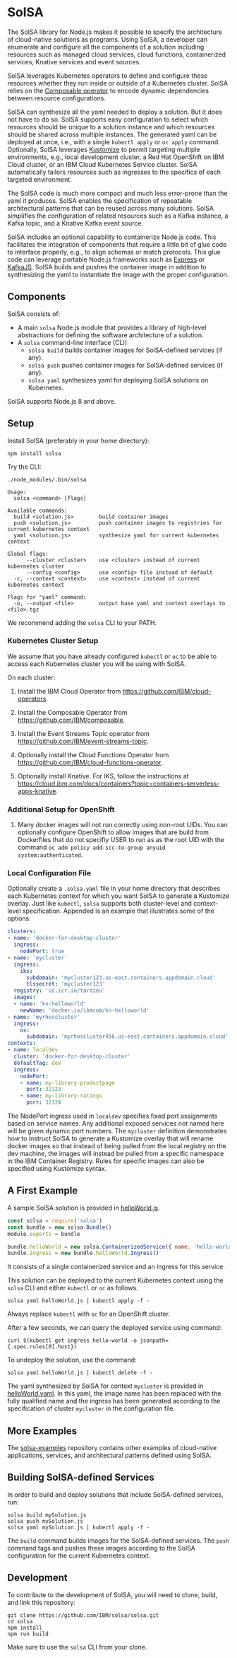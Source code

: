 # SolSA

The SolSA library for Node.js makes it possible to specify the architecture of
cloud-native solutions as programs. Using SolSA, a developer can enumerate and
configure all the components of a solution including resources such as managed
cloud services, cloud functions, containerized services, Knative services and
event sources.

SolSA leverages Kubernetes operators to define and configure these resources
whether they run inside or outside of a Kubernetes cluster. SolSA relies on the
[Composable operator](https://github.com/IBM/composable) to encode dynamic
dependencies between resource configurations.

SolSA can synthesize all the yaml needed to deploy a solution. But it does not
have to do so. SolSA supports easy configuration to select which resources
should be unique to a solution instance and which resources should be shared
across multiple instances.  The generated yaml can be deployed at once, i.e.,
with a single `kubectl apply` or `oc apply` command.  Optionally, SolSA
leverages [Kustomize](https://github.com/kubernetes-sigs/kustomize) to permit
targeting multiple environments, e.g., local development cluster, a Red Hat
OpenShift on IBM Cloud cluster, or an IBM Cloud Kubernetes Service cluster.
SolSA automatically tailors resources such as ingresses to the specifics of each
targeted environment.

The SolSA code is much more compact and much less error-prone than the yaml it
produces. SolSA enables the specification of repeatable architectural patterns
that can be reused across many solutions. SolSA simplifies the configuration of
related resources such as a Kafka instance, a Kafka topic, and a Knative Kafka
event source. 

SolSA includes an optional capability to containerize Node.js code. This
facilitates the integration of components that require a little bit of glue code
to interface properly, e.g., to align schemas or match protocols. This glue code
can leverage portable Node.js frameworks such as
[Express](https://expressjs.com) or [KafkaJS](https://kafka.js.org). SolSA
builds and pushes the container image in addition to synthesizing the yaml to
instantiate the image with the proper configuration.

## Components

SolSA consists of:
- A main `solsa` Node.js module that provides a library of high-level
  abstractions for defining the software architecture of a solution.
- A `solsa` command-line interface (CLI):
  - `solsa build` builds container images for SolSA-defined services (if any).
  - `solsa push` pushes container images for SolSA-defined services (if any).
  - `solsa yaml` synthesizes yaml for deploying SolSA solutions on Kubernetes.

SolSA supports Node.js 8 and above.

## Setup

Install SolSA (preferably in your home directory):
```shell
npm install solsa
```
Try the CLI:
```shell
./node_modules/.bin/solsa
```
```
Usage:
  solsa <command> [flags]

Available commands:
  build <solution.js>        build container images
  push <solution.js>         push container images to registries for current kubernetes context
  yaml <solution.js>         synthesize yaml for current kubernetes context

Global flags:
      --cluster <cluster>    use <cluster> instead of current kubernetes cluster
      --config <config>      use <config> file instead of default
  -c, --context <context>    use <context> instead of current kubernetes context

Flags for "yaml" command:
  -o, --output <file>        output base yaml and context overlays to <file>.tgz
```
We recommend adding the `solsa` CLI to your PATH.

### Kubernetes Cluster Setup

We assume that you have already configured `kubectl` or `oc` to be able to
access each Kubernetes cluster you will be using with SolSA.

On each cluster:
1. Install the IBM Cloud Operator from https://github.com/IBM/cloud-operators.

2. Install the Composable Operator from https://github.com/IBM/composable.

3. Install the Event Streams Topic operator from
   https://github.com/IBM/event-streams-topic.

4. Optionally install the Cloud Functions Operator from
   https://github.com/IBM/cloud-functions-operator.

5. Optionally install Knative. For IKS, follow the instructions at
   https://cloud.ibm.com/docs/containers?topic=containers-serverless-apps-knative.

### Additional Setup for OpenShift

1. Many docker images will not run correctly using non-root UIDs. You can
   optionally configure OpenShift to allow images that are build from
   Dockerfiles that do not specifiy USER to run as as the root UID with the
   command `oc adm policy add-scc-to-group anyuid system:authenticated`.

### Local Configuration File

Optionally create a `.solsa.yaml` file in your home directory that describes
each Kubernetes context for which you want SolSA to generate a Kustomize
overlay. Just like `kubectl`, `solsa` supports both cluster-level and
context-level specification. Appended is an example that illustrates some of the
options:
```yaml
clusters:
- name: 'docker-for-desktop-cluster'
  ingress:
    nodePort: true
- name: 'mycluster'
  ingress:
    iks:
      subdomain: 'mycluster123.us-east.containers.appdomain.cloud'
      tlssecret: 'mycluster123'
  registry: 'us.icr.io/tardieu'
  images:
  - name: 'kn-helloworld'
    newName: 'docker.io/ibmcom/kn-helloworld'
- name: 'myrhoscluster'
  ingress:
    os:
      subdomain: 'myrhoscluster456.us-east.containers.appdomain.cloud'
contexts:
- name: localdev
  cluster: 'docker-for-desktop-cluster'
  defaultTag: dev
  ingress:
    nodePort:
    - name: my-library-productpage
      port: 32123
    - name: my-library-ratings
      port: 32124
```
The NodePort ingress used in `localdev` specifies fixed port assignments based
on service names. Any additional exposed services not named here will be given
dynamic port numbers. The `mycluster` definition demonstrates how to instruct
SolSA to generate a Kustomize overlay that will rename docker images so that
instead of being pulled from the local registry on the dev machine, the images
will instead be pulled from a specific namespace in the IBM Container Registry.
Rules for specific images can also be specified using Kustomize syntax.

## A First Example

A sample SolSA solution is provided in [helloWorld.js](samples/helloWorld.js).
```javascript
const solsa = require('solsa')
const bundle = new solsa.Bundle()
module.exports = bundle

bundle.helloWorld = new solsa.ContainerizedService({ name: 'hello-world', image: 'kn-helloworld', port: 8080 })
bundle.ingress = new bundle.helloWorld.Ingress()
```
It consists of a single containerized service and an ingress for this service.

This solution can be deployed to the current Kubernetes context using the
`solsa` CLI and either `kubectl` or `oc` as follows.
```shell
solsa yaml helloWorld.js | kubectl apply -f -
```
Always replace `kubectl` with `oc` for an OpenShift cluster.

After a few seconds, we can query the deployed service using command:
```shell
curl $(kubectl get ingress hello-world -o jsonpath={.spec.rules[0].host})
```
To undeploy the solution, use the command:
```shell
solsa yaml helloWorld.js | kubectl delete -f -
```
The yaml synthesized by SolSA for context `mycluster` is provided in
[helloWorld.yaml](samples/helloWorld.yaml). In this yaml, the image name has
been replaced with the fully qualified name and the ingress has been generated
according to the specification of cluster `mycluster` in the configuration file.

## More Examples

The [solsa-examples](https://github.com/IBM/solsa-examples) repository contains
other examples of cloud-native applications, services, and architectural
patterns defined using SolSA.

## Building SolSA-defined Services

In order to build and deploy solutions that include SolSA-defined services, run:
```shell
solsa build mySolution.js
solsa push mySolution.js
solsa yaml mySolution.js | kubectl apply -f -
```
The `build` command builds images for the SolSA-defined services. The `push`
command tags and pushes these images according to the SolSA configuration for
the current Kubernetes context.

## Development

To contribute to the development of SolSA, you will need to clone, build, and
link this repository:
```shell
git clone https://github.com/IBM/solsa/solsa.git
cd solsa
npm install
npm run build
```
Make sure to use the `solsa` CLI from your clone.
